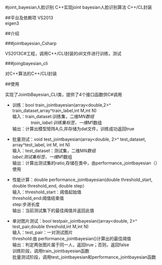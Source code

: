 #joint_bayesian人脸识别
C++实现joint bayesian人脸识别算法
		C++/CL封装

##平台及依赖项
		VS2013      
		eigen3      

##介绍

###jointbayesian_Csharp

VS2013C#工程，调用C++/CLI封装的dll文件进行训练，测试

###joingbayesian_cli

对C++算法的C++/CLI封装



##使用

实现了JointbBayesian_CLI类，提供了4个接口函数供C#调用<br>

* 训练：bool train_jointbayesian(array<double,2>^ train_dataset,array<int>^train_label,int M,int N)<br>
	输入：train_dataset:训练集，二维M*N数组<br>
　　　　  train_label:训练集标签，一维M*1数组<br>
	输出：计算出模型矩阵A,G,并存储为dat文件，训练成功返回true<br>

* 批量测试：void test_jointbayesian(array<double, 2>^ test_dataset, array<int>^test_label, int M, int N)<br>
		输入：test_dataset：测试集，二维M*N数组<br>
			  label:测试集标签，一维M*1数组<br>
		输出：计算出测试集的ratio,存储在类中，由performance_jointbayesian（）使用<br>
* 性能计算：double performance_jointbayesian(double threshold_start, double threshold_end, double step）<br>
        输入：threshold_start：阈值起始值 <br>
              threshold_end:阈值结束值<br>
              step:步进长度<br>
		输出：当前测试集下的最佳阈值并返回此值<br>
* 单对图片测试：bool testpair_jointbayesian((array<double, 2>^ test_pair,double threshold,int M,int N)<br>
		输入：test_pair：一对测试图片<br>
			  threshold:由 performance_jointbayesian()计算出的最佳阈值<br>
		输出：判定两张图片属于同一人，返回true；否则，返回false<br>
训练阶段，调用train_jointbayesian函数<br>
批量测试阶段，调用test_jointbayesian和performance_jointbayesian函数<br>


